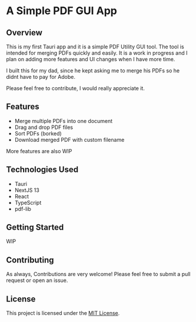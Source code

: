 # A Simple PDF GUI App

## Overview

This is my first Tauri app and it is a simple PDF Utility GUI tool. The tool is intended for merging PDFs quickly and easily. It is a work in progress and I plan on adding more features and UI changes when I have more time.

I built this for my dad, since he kept asking me to merge his PDFs so he didnt have to pay for Adobe. 

Please feel free to contribute, I would really appreciate it.

## Features

-   Merge multiple PDFs into one document
-   Drag and drop PDF files
-   Sort PDFs (borked)
-   Download merged PDF with custom filename

More features are also WIP

## Technologies Used

-   Tauri
-   NextJS 13
-   React
-   TypeScript
-   pdf-lib

## Getting Started

WIP

## Contributing

As always, Contributions are very welcome! Please feel free to submit a pull request or open an issue.

## License

This project is licensed under the [MIT License](https://opensource.org/licenses/MIT).
